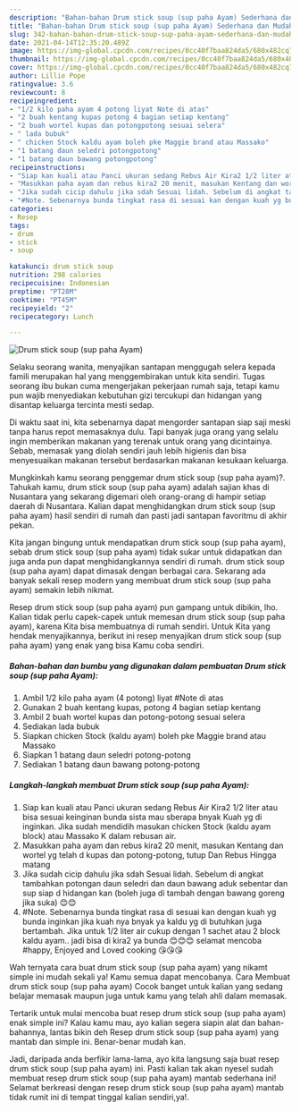 ```yaml
---
description: "Bahan-bahan Drum stick soup (sup paha Ayam) Sederhana dan Mudah Dibuat"
title: "Bahan-bahan Drum stick soup (sup paha Ayam) Sederhana dan Mudah Dibuat"
slug: 342-bahan-bahan-drum-stick-soup-sup-paha-ayam-sederhana-dan-mudah-dibuat
date: 2021-04-14T12:35:20.489Z
image: https://img-global.cpcdn.com/recipes/0cc40f7baa824da5/680x482cq70/drum-stick-soup-sup-paha-ayam-foto-resep-utama.jpg
thumbnail: https://img-global.cpcdn.com/recipes/0cc40f7baa824da5/680x482cq70/drum-stick-soup-sup-paha-ayam-foto-resep-utama.jpg
cover: https://img-global.cpcdn.com/recipes/0cc40f7baa824da5/680x482cq70/drum-stick-soup-sup-paha-ayam-foto-resep-utama.jpg
author: Lillie Pope
ratingvalue: 3.6
reviewcount: 8
recipeingredient:
- "1/2 kilo paha ayam 4 potong liyat Note di atas"
- "2 buah kentang kupas potong 4 bagian setiap kentang"
- "2 buah wortel kupas dan potongpotong sesuai selera"
- " lada bubuk"
- " chicken Stock kaldu ayam boleh pke Maggie brand atau Massako"
- "1 batang daun seledri potongpotong"
- "1 batang daun bawang potongpotong"
recipeinstructions:
- "Siap kan kuali atau Panci ukuran sedang Rebus Air Kira2 1/2 liter atau bisa sesuai keinginan bunda sista mau sberapa bnyak Kuah yg di inginkan. Jika sudah mendidih masukan chicken Stock (kaldu ayam block) atau Massako K dalam rebusan air."
- "Masukkan paha ayam dan rebus kira2 20 menit, masukan Kentang dan wortel yg telah d kupas dan potong-potong, tutup Dan Rebus Hingga matang"
- "Jika sudah cicip dahulu jika sdah Sesuai lidah. Sebelum di angkat tambahkan potongan daun seledri dan daun bawang aduk sebentar dan sup siap d hidangan kan (boleh juga di tambah dengan bawang goreng jika suka) 😊😊"
- "#Note. Sebenarnya bunda tingkat rasa di sesuai kan dengan kuah yg bunda inginkan jika kuah nya bnyak ya kaldu yg di butuhkan juga bertambah. Jika untuk 1/2 liter air cukup dengan 1 sachet atau 2 block kaldu ayam.. jadi bisa di kira2 ya bunda 😊😊😊 selamat mencoba #happy, Enjoyed and Loved cooking 😘😘😘"
categories:
- Resep
tags:
- drum
- stick
- soup

katakunci: drum stick soup 
nutrition: 298 calories
recipecuisine: Indonesian
preptime: "PT28M"
cooktime: "PT45M"
recipeyield: "2"
recipecategory: Lunch

---
```



![Drum stick soup (sup paha Ayam)](https://img-global.cpcdn.com/recipes/0cc40f7baa824da5/680x482cq70/drum-stick-soup-sup-paha-ayam-foto-resep-utama.jpg)

Selaku seorang wanita, menyajikan santapan menggugah selera kepada famili merupakan hal yang menggembirakan untuk kita sendiri. Tugas seorang ibu bukan cuma mengerjakan pekerjaan rumah saja, tetapi kamu pun wajib menyediakan kebutuhan gizi tercukupi dan hidangan yang disantap keluarga tercinta mesti sedap.

Di waktu  saat ini, kita sebenarnya dapat mengorder santapan siap saji meski tanpa harus repot memasaknya dulu. Tapi banyak juga orang yang selalu ingin memberikan makanan yang terenak untuk orang yang dicintainya. Sebab, memasak yang diolah sendiri jauh lebih higienis dan bisa menyesuaikan makanan tersebut berdasarkan makanan kesukaan keluarga. 



Mungkinkah kamu seorang penggemar drum stick soup (sup paha ayam)?. Tahukah kamu, drum stick soup (sup paha ayam) adalah sajian khas di Nusantara yang sekarang digemari oleh orang-orang di hampir setiap daerah di Nusantara. Kalian dapat menghidangkan drum stick soup (sup paha ayam) hasil sendiri di rumah dan pasti jadi santapan favoritmu di akhir pekan.

Kita jangan bingung untuk mendapatkan drum stick soup (sup paha ayam), sebab drum stick soup (sup paha ayam) tidak sukar untuk didapatkan dan juga anda pun dapat menghidangkannya sendiri di rumah. drum stick soup (sup paha ayam) dapat dimasak dengan berbagai cara. Sekarang ada banyak sekali resep modern yang membuat drum stick soup (sup paha ayam) semakin lebih nikmat.

Resep drum stick soup (sup paha ayam) pun gampang untuk dibikin, lho. Kalian tidak perlu capek-capek untuk memesan drum stick soup (sup paha ayam), karena Kita bisa membuatnya di rumah sendiri. Untuk Kita yang hendak menyajikannya, berikut ini resep menyajikan drum stick soup (sup paha ayam) yang enak yang bisa Kamu coba sendiri.

<!--inarticleads1-->

##### Bahan-bahan dan bumbu yang digunakan dalam pembuatan Drum stick soup (sup paha Ayam):

1. Ambil 1/2 kilo paha ayam (4 potong) liyat #Note di atas
1. Gunakan 2 buah kentang kupas, potong 4 bagian setiap kentang
1. Ambil 2 buah wortel kupas dan potong-potong sesuai selera
1. Sediakan  lada bubuk
1. Siapkan  chicken Stock (kaldu ayam) boleh pke Maggie brand atau Massako
1. Siapkan 1 batang daun seledri potong-potong
1. Sediakan 1 batang daun bawang potong-potong




<!--inarticleads2-->

##### Langkah-langkah membuat Drum stick soup (sup paha Ayam):

1. Siap kan kuali atau Panci ukuran sedang Rebus Air Kira2 1/2 liter atau bisa sesuai keinginan bunda sista mau sberapa bnyak Kuah yg di inginkan. Jika sudah mendidih masukan chicken Stock (kaldu ayam block) atau Massako K dalam rebusan air.
1. Masukkan paha ayam dan rebus kira2 20 menit, masukan Kentang dan wortel yg telah d kupas dan potong-potong, tutup Dan Rebus Hingga matang
1. Jika sudah cicip dahulu jika sdah Sesuai lidah. Sebelum di angkat tambahkan potongan daun seledri dan daun bawang aduk sebentar dan sup siap d hidangan kan (boleh juga di tambah dengan bawang goreng jika suka) 😊😊
1. #Note. Sebenarnya bunda tingkat rasa di sesuai kan dengan kuah yg bunda inginkan jika kuah nya bnyak ya kaldu yg di butuhkan juga bertambah. Jika untuk 1/2 liter air cukup dengan 1 sachet atau 2 block kaldu ayam.. jadi bisa di kira2 ya bunda 😊😊😊 selamat mencoba #happy, Enjoyed and Loved cooking 😘😘😘




Wah ternyata cara buat drum stick soup (sup paha ayam) yang nikamt simple ini mudah sekali ya! Kamu semua dapat mencobanya. Cara Membuat drum stick soup (sup paha ayam) Cocok banget untuk kalian yang sedang belajar memasak maupun juga untuk kamu yang telah ahli dalam memasak.

Tertarik untuk mulai mencoba buat resep drum stick soup (sup paha ayam) enak simple ini? Kalau kamu mau, ayo kalian segera siapin alat dan bahan-bahannya, lantas bikin deh Resep drum stick soup (sup paha ayam) yang mantab dan simple ini. Benar-benar mudah kan. 

Jadi, daripada anda berfikir lama-lama, ayo kita langsung saja buat resep drum stick soup (sup paha ayam) ini. Pasti kalian tak akan nyesel sudah membuat resep drum stick soup (sup paha ayam) mantab sederhana ini! Selamat berkreasi dengan resep drum stick soup (sup paha ayam) mantab tidak rumit ini di tempat tinggal kalian sendiri,ya!.

